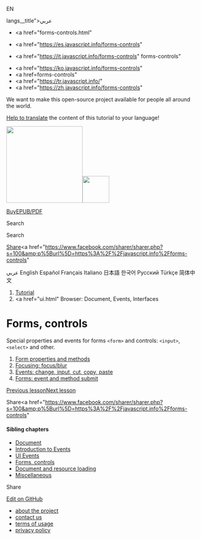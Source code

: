 EN

langs\_\_title">عربي</span></a>

-   <a href="forms-controls.html"
-   <a href="https://es.javascript.info/forms-controls"

-   <a href="https://it.javascript.info/forms-controls"
    forms-controls"

<!-- -->

-   <a href="https://ko.javascript.info/forms-controls"
-   <a href=forms-controls"
-   <a href="https://tr.javascript.info/"
-   <a href="https://zh.javascript.info/forms-controls"

We want to make this open-source project available for people all around the world.

[Help to translate](translate.html) the content of this tutorial to your language!

<a href="index.html" class="sitetoolbar__link sitetoolbar__link_logo"><img src="img/sitetoolbar__logo_en.svg" class="sitetoolbar__logo sitetoolbar__logo_normal" width="200" /><img src="img/sitetoolbar__logo_small_en.svg" class="sitetoolbar__logo sitetoolbar__logo_small" width="70" /></a>

<a href="ebook.html" class="buy-book-button"><span class="buy-book-button__extra-text">Buy</span>EPUB/PDF</a>

Search

Search

<a href="tutorial/map.html" class="map">

<span class="share-icons__title">Share</span><a href="https://twitter.com/share?url=https%3A%2F%2Fjavascript.info%2Fforms-controls" class="share share_tw"></a><a href="https://www.facebook.com/sharer/sharer.php?s=100&amp;p%5Burl%5D=https%3A%2F%2Fjavascript.info%2Fforms-controls" </a>

عربي English Español Français Italiano 日本語 한국어 Русский Türkçe 简体中文

1.  <a href="index.html" class="breadcrumbs__link"><span class="breadcrumbs__hidden-text">Tutorial</span></a>
2.  <span id="breadcrumb-1"><a href="ui.html" Browser: Document, Events, Interfaces</span></a></span>

# Forms, controls

Special properties and events for forms `<form>` and controls: `<input>`, `<select>` and other.

1.  <a href="form-elements.html" class="lessons-list__link">Form properties and methods</a>
2.  <a href="focus-blur.html" class="lessons-list__link">Focusing: focus/blur</a>
3.  <a href="events-change-input.html" class="lessons-list__link">Events: change, input, cut, copy, paste</a>
4.  <a href="forms-submit.html" class="lessons-list__link">Forms: event and method submit</a>

<a href="onscroll.html" class="page__nav page__nav_prev"><span class="page__nav-text"><span class="page__nav-text-shortcut"></span></span><span class="page__nav-text-alternate">Previous lesson</span></a><a href="form-elements.html" class="page__nav page__nav_next"><span class="page__nav-text"><span class="page__nav-text-shortcut"></span></span><span class="page__nav-text-alternate">Next lesson</span></a>

<span class="share-icons__title">Share</span><a href="https://twitter.com/share?url=https%3A%2F%2Fjavascript.info%2Fforms-controls" class="share share_tw"></a><a href="https://www.facebook.com/sharer/sharer.php?s=100&amp;p%5Burl%5D=https%3A%2F%2Fjavascript.info%2Fforms-controls" </a>

<a href="tutorial/map.html" class="map">

<a href="tutorial/map.html" class="map"></a>

#### Sibling chapters

-   <a href="document.html" class="sidebar__link">Document</a>
-   <a href="events.html" class="sidebar__link">Introduction to Events</a>
-   <a href="event-details.html" class="sidebar__link">UI Events</a>
-   <a href="forms-controls.html" class="sidebar__link">Forms, controls</a>
-   <a href="loading.html" class="sidebar__link">Document and resource loading</a>
-   <a href="ui-misc.html" class="sidebar__link">Miscellaneous</a>

Share

<a href="https://twitter.com/share?url=https%3A%2F%2Fjavascript.info%2Fforms-controls" class="share share_tw sidebar__share"></a><a href="https://www.facebook.com/sharer/sharer.php?s=100&amp;p%5Burl%5D=https%3A%2F%2Fjavascript.info%2Fforms-controls" class="share share_fb sidebar__share"></a>

<a href="https://github.com/javascript-tutorial/en.javascript.info/blob/master/2-ui/4-forms-controls" class="sidebar__link">Edit on GitHub</a>

-   <a href="about.html" class="page-footer__link">about the project</a>
-   <a href="about.html#contact-us" class="page-footer__link">contact us</a>
-   <a href="terms.html" class="page-footer__link">terms of usage</a>
-   <a href="privacy.html" class="page-footer__link">privacy policy</a>
